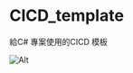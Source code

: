 # CICD_template
給C# 專案使用的CICD 模板 

![Alt](https://repobeats.axiom.co/api/embed/471b719a2db89bdf73223d371c9ecc340211b790.svg "Repobeats analytics image")
